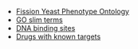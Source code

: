 - [Fission Yeast Phenotype Ontology](browse-curation/fission-yeast-phenotype-ontology)
- [GO slim terms](browse-curation/fission-yeast-go-slim-terms)
- [DNA binding sites](browse-curation/dna-binding-sites)
- [Drugs with known targets](browse-curation/drugs-known-pombe-targets)
